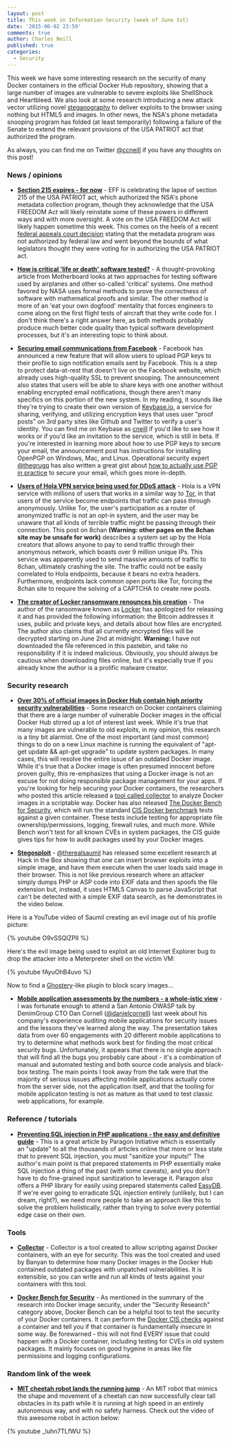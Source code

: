 ```yaml
---
layout: post
title: This week in Information Security (week of June 1st)
date: '2015-06-02 23:59'
comments: true
author: Charles Neill
published: true
categories:
  - Security
---
```


This week we have some interesting research on the security of many Docker containers in the official Docker Hub repository, showing that a large number of images are vulnerable to severe exploits like ShellShock and Heartbleed. We also look at some research introducing a new attack vector utilizing novel [steganography][stego] to deliver exploits to the browser using nothing but HTML5 and images. In other news, the NSA's phone metadata snooping program has folded (at least temporarily) following a failure of the Senate to extend the relevant provisions of the USA PATRIOT act that authorized the program.

As always, you can find me on Twitter [@ccneill][twitter] if you have any thoughts on this post!

<!-- more -->

### News / opinions

- [__Section 215 expires - for now__][nsa] - EFF is celebrating the lapse of section 215 of the USA PATRIOT act, which authorized the NSA's phone metadata collection program, though they acknowledge that the USA FREEDOM Act will likely reinstate some of these powers in different ways and with more oversight. A vote on the USA FREEDOM Act will likely happen sometime this week. This comes on the heels of a recent [federal appeals court decision][nsa_court] stating that the metadata program was not authorized by federal law and went beyond the bounds of what legislators thought they were voting for in authorizing the USA PATRIOT act.

- [__How is critical 'life or death' software tested?__][testing_software] - A thought-provoking article from Motherboard looks at two approaches for testing software used by airplanes and other so-called 'critical' systems. One method favored by NASA uses formal methods to prove the correctness of software with mathematical proofs and similar. The other method is more of an 'eat your own dogfood' mentality that forces engineers to come along on the first flight tests of aircraft that they write code for. I don't think there's a right answer here, as both methods probably produce much better code quality than typical software development processes, but it's an interesting topic to think about.

- [__Securing email communications from Facebook__][facebook_pgp] - Facebook has announced a new feature that will allow users to upload PGP keys to their profile to sign notification emails sent by Facebook. This is a step to protect data-at-rest that doesn't live on the Facebook website, which already uses high-quality SSL to prevent snooping. The announcement also states that users will be able to share keys with one another without enabling encrypted email notifications, though there aren't many specifics on this portion of the new system. In my reading, it sounds like they're trying to create their own version of [Keybase.io][keybase], a service for sharing, verifying, and utilizing encryption keys that uses user "proof posts" on 3rd party sites like Github and Twitter to verify a user's identity. You can find me on Keybase as [cneill][keybase_profile] if you'd like to see how it works or if you'd like an invitation to the service, which is still in beta. If you're interested in learning more about how to use PGP keys to secure your email, the announcement post has instructions for installing OpenPGP on Windows, Mac, and Linux. Operational security expert [@thegrugq][grugq] has also written a great gist about [how to actually use PGP in practice][grugq_pgp] to secure your email, which goes more in-depth.

- [__Users of Hola VPN service being used for DDoS attack__][hola] - Hola is a VPN service with millions of users that works in a similar way to [Tor][tor], in that users of the service become endpoints that traffic can pass through anonymously. Unlike Tor, the user's participation as a router of anonymized traffic is not an opt-in system, and the user may be unaware that all kinds of terrible traffic might be passing through their connection. This post on 8chan __(Warning: other pages on the 8chan site may be unsafe for work)__ describes a system set up by the Hola creators that allows anyone to pay to send traffic through their anonymous network, which boasts over 9 million unique IPs. This service was apparently used to send massive amounts of traffic to 8chan, ultimately crashing the site. The traffic could not be easily correlated to Hola endpoints, because it bears no extra headers. Furthermore, endpoints lack common open ports like Tor, forcing the 8chan site to require the solving of a CAPTCHA to create new posts.

- [__The creator of Locker ransomware renounces his creation__][locker] - The author of the ransomware known as [Locker][locker_2] has apologized for releasing it and has provided the following information: the Bitcoin addresses it uses, public and private keys, and details about how files are encrypted. The author also claims that all currently encrypted files will be decrypted starting on June 2nd at midnight. __Warning:__ I have not downloaded the file referenced in this pastebin, and take no responsibility if it is indeed malicious. Obviously, you should always be cautious when downloading files online, but it's especially true if you already know the author is a prolific malware creator.


### Security research

- [__Over 30% of official images in Docker Hub contain high priority security vulnerabilities__][docker] - Some research on Docker containers claiming that there are a large number of vulnerable Docker images in the official Docker Hub stirred up a lot of interest last week. While it's true that many images are vulnerable to old exploits, in my opinion, this research is a tiny bit alarmist. One of the most important (and most common) things to do on a new Linux machine is running the equivalent of "apt-get update && apt-get upgrade" to update system packages. In many cases, this will resolve the entire issue of an outdated Docker image. While it's true that a Docker image is often presumed innocent before proven guilty, this re-emphasizes that using a Docker image is not an excuse for not doing responsible package management for your apps. If you're looking for help securing your Docker containers, the researchers who posted this article released a [tool called collector][collector] to analyze Docker images in a scriptable way. Docker has also released [The Docker Bench for Security][docker_bench], which will run the standard [CIS Docker benchmark][docker_cis] tests against a given container. These tests include testing for appropriate file ownership/permissions, logging, firewall rules, and much more. While Bench won't test for all known CVEs in system packages, the CIS guide gives tips for how to audit packages used by your Docker images.

- [__Stegosploit__][stegosploit1] - [@therealsaumil][saumil] has released some excellent research at Hack in the Box showing that one can insert browser exploits into a simple image, and have them execute when the user loads said image in their browser. This is not like previous research where an attacker simply dumps PHP or ASP code into EXIF data and then spoofs the file extension but, instead, it uses HTML5 Canvas to parse JavaScript that can't be detected with a simple EXIF data search, as he demonstrates in the video below.

Here is a YouTube video of Saumil creating an evil image out of his profile picture:

{% youtube O9vSSQIZPlI %}

Here's the evil image being used to exploit an old Internet Explorer bug to drop the attacker into a Meterpreter shell on the victim VM:

{% youtube fAyuOhB4uvo %}

Now to find a [Ghostery][ghostery]-like plugin to block scary images...

- [__Mobile application assessments by the numbers - a whole-istic view__][dan_talk] - I was fortunate enough to attend a San Antonio OWASP talk by DenimGroup CTO Dan Cornell ([@danielcornell][dan_twitter]) last week about his company's experience auditing mobile applications for security issues and the lessons they've learned along the way. The presentation takes data from over 60 engagements with 20 different mobile applications to try to determine what methods work best for finding the most critical security bugs. Unfortunately, it appears that there is no single approach that will find all the bugs you probably care about - it's a combination of manual and automated testing and both source code analysis and black-box testing. The main points I took away from the talk were that the majority of serious issues affecting mobile applications actually come from the server side, not the application itself, and that the tooling for mobile applicaton testing is not as mature as that used to test classic web applications, for example.


### Reference / tutorials

- [__Preventing SQL injection in PHP applications - the easy and definitive guide__][php_sqli] - This is a great article by Paragon Initiative which is essentially an "update" to all the thousands of articles online that more or less state that to prevent SQL injection, you must "sanitize your inputs!" The author's main point is that prepared statements in PHP essentially make SQL injection a thing of the past (with some caveats), and you don't have to do fine-grained input sanitization to leverage it. Paragon also offers a PHP library for easily using prepared statements called [EasyDB][easydb]. If we're ever going to erradicate SQL injection entirely (unlikely, but I can dream, right?), we need more people to take an approach like this to solve the problem holistically, rather than trying to solve every potential edge case on their own.


### Tools

- [__Collector__][collector] - Collector is a tool created to allow scripting against Docker containers, with an eye for security. This was the tool created and used by Banyan to determine how many Docker images in the Docker Hub contained outdated packages with unpatched vulnerabilities. It is extensible, so you can write and run all kinds of tests against your containers with this tool.

- [__Docker Bench for Security__][docker_bench] - As mentioned in the summary of the research into Docker image security, under the "Security Research" category above, Docker Bench can be a helpful tool to test the security of your Docker containers. It can perform the [Docker CIS checks][docker_cis] against a container and tell you if that container is fundamentally insecure in some way. Be forewarned - this will not find EVERY issue that could happen with a Docker container, including testing for CVEs in old system packages. It mainly focuses on good hygeine in areas like file permissions and logging configurations.


### Random link of the week

- [__MIT cheetah robot lands the running jump__][cheetah] - An MIT robot that mimics the shape and movement of a cheetah can now successfully clear tall obstacles in its path while it is running at high speed in an entirely autonomous way, and with no safety harness. Check out the video of this awesome robot in action below:

{% youtube _luhn7TLfWU %}


[stego]: http://en.wikipedia.org/wiki/Steganography
[twitter]: https://twitter.com/ccneill

[nsa]: https://www.eff.org/deeplinks/2015/05/section-215-expires-now
[nsa_court]: http://www.npr.org/sections/thetwo-way/2015/05/07/404898259/federal-court-bulk-collection-of-phone-metadata-is-illegal
[testing_software]: http://motherboard.vice.com/en_uk/read/how-is-critical-life-or-death-software-tested
[facebook_pgp]: https://www.facebook.com/notes/protecting-the-graph/securing-email-communications-from-facebook/1611941762379302?_rdr&_fb_noscript=1
[keybase]: https://keybase.io/
[keybase_profile]: https://keybase.io/cneill
[grugq]: https://twitter.com/thegrugq
[grugq_pgp]: https://gist.github.com/grugq/03167bed45e774551155
[hola]: http://8ch.net/hola.html
[tor]: https://www.torproject.org/
[locker]: http://pastebin.com/1WZGqrUH
[locker_2]: http://www.bleepingcomputer.com/virus-removal/locker-ransomware-information

[docker]: http://www.banyanops.com/blog/analyzing-docker-hub/
[collector]: https://github.com/banyanops/collector
[docker_bench]: https://github.com/docker/docker-bench-security
[docker_cis]: https://benchmarks.cisecurity.org/tools2/docker/CIS_Docker_1.6_Benchmark_v1.0.0.pdf
[stegosploit1]: https://conference.hitb.org/hitbsecconf2015ams/wp-content/uploads/2015/02/D1T1-Saumil-Shah-Stegosploit-Hacking-with-Pictures.pdf
[saumil]: https://twitter.com/therealsaumil
[ghostery]: https://www.ghostery.com/en/
[dan_talk]: http://www.slideshare.net/denimgroup/application-security-assessments-by-the-numbers-owaspappseceu20151
[dan_twitter]: https://twitter.com/danielcornell

[php_sqli]: https://paragonie.com/blog/2015/05/preventing-sql-injection-in-php-applications-easy-and-definitive-guide
[easydb]: https://github.com/paragonie/easydb

[cheetah]: https://www.youtube.com/watch?v=_luhn7TLfWU
